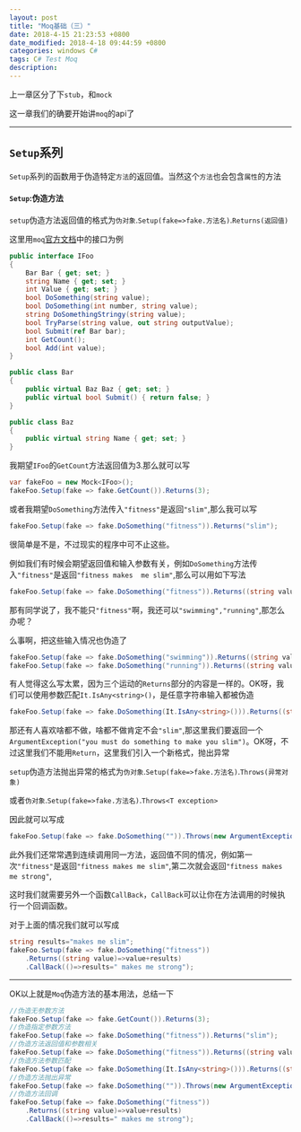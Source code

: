 ```yaml
---
layout: post
title: "Moq基础（三）"
date: 2018-4-15 21:23:53 +0800
date_modified: 2018-4-18 09:44:59 +0800
categories: windows C#
tags: C# Test Moq
description: 
---
```


上一章区分了下`stub`，和`mock`

这一章我们的确要开始讲`moq`的api了

-----

## `Setup`系列

`Setup`系列的函数用于伪造特定`方法`的返回值。当然这个`方法`也会包含`属性`的方法

#### `Setup`:伪造方法

`setup`伪造方法返回值的格式为`伪对象`.`Setup(fake=>fake.方法名)`.`Returns(返回值)`

这里用`moq`[官方文档](https://github.com/Moq/moq4/wiki/Quickstart)中的接口为例

```c#
public interface IFoo
{
    Bar Bar { get; set; }
    string Name { get; set; }
    int Value { get; set; }
    bool DoSomething(string value);
    bool DoSomething(int number, string value);
    string DoSomethingStringy(string value);
    bool TryParse(string value, out string outputValue);
    bool Submit(ref Bar bar);
    int GetCount();
    bool Add(int value);
}

public class Bar 
{
    public virtual Baz Baz { get; set; }
    public virtual bool Submit() { return false; }
}

public class Baz
{
    public virtual string Name { get; set; }
}

```

我期望`IFoo`的`GetCount`方法返回值为3.那么就可以写

```c#
var fakeFoo = new Mock<IFoo>();
fakeFoo.Setup(fake => fake.GetCount()).Returns(3);
```

或者我期望`DoSomething`方法传入`"fitness"`是返回`"slim"`,那么我可以写

```c#
fakeFoo.Setup(fake => fake.DoSomething("fitness")).Returns("slim");
```

很简单是不是，不过现实的程序中可不止这些。

例如我们有时候会期望返回值和输入参数有关，例如`DoSomething`方法传入`"fitness"`是返回`"fitness makes  me slim"`,那么可以用如下写法

```c#
fakeFoo.Setup(fake => fake.DoSomething("fitness")).Returns((string value)=>value+"makes  me slim");
```

那有同学说了，我不能只`"fitness"`啊，我还可以`"swimming","running"`,那怎么办呢？

么事啊，把这些输入情况也伪造了

```c#
fakeFoo.Setup(fake => fake.DoSomething("swimming")).Returns((string value)=>value+"makes  me slim");
fakeFoo.Setup(fake => fake.DoSomething("running")).Returns((string value)=>value+"makes  me slim");
```

有人觉得这么写太累，因为三个运动的`Returns`部分的内容是一样的。OK呀，我们可以使用参数匹配`It.IsAny<string>()`，是任意字符串输入都被伪造

```c#
fakeFoo.Setup(fake => fake.DoSomething(It.IsAny<string>())).Returns((string value)=>value+"makes  me slim");
```

那还有人喜欢啥都不做，啥都不做肯定不会`"slim"`,那这里我们要返回一个`ArgumentException("you must do something to make you slim")`。OK呀，不过这里我们不能用`Return`，这里我们引入一个新格式，抛出异常

`setup`伪造方法抛出异常的格式为`伪对象`.`Setup(fake=>fake.方法名)`.`Throws(异常对象)`

或者`伪对象`.`Setup(fake=>fake.方法名)`.`Throws<T exception>`

因此就可以写成

```c#
fakeFoo.Setup(fake => fake.DoSomething("")).Throws(new ArgumentException("you must do something to make you slim"));
```

此外我们还常常遇到连续调用同一方法，返回值不同的情况，例如第一次`"fitness"`是返回`"fitness makes me slim"`,第二次就会返回`"fitness makes me strong"`,

这时我们就需要另外一个函数`CallBack`，`CallBack`可以让你在方法调用的时候执行一个回调函数。

对于上面的情况我们就可以写成

```c#
string results="makes me slim";
fakeFoo.Setup(fake => fake.DoSomething("fitness"))
    .Returns((string value)=>value+results)
    .CallBack(()=>results=" makes me strong");
```

---

OK以上就是`Moq`伪造方法的基本用法，总结一下

```c#
//伪造无参数方法
fakeFoo.Setup(fake => fake.GetCount()).Returns(3);
//伪造指定参数方法
fakeFoo.Setup(fake => fake.DoSomething("fitness")).Returns("slim");
//伪造方法返回值和参数相关
fakeFoo.Setup(fake => fake.DoSomething("fitness")).Returns((string value)=>value+"makes  me slim");
//伪造方法参数匹配
fakeFoo.Setup(fake => fake.DoSomething(It.IsAny<string>())).Returns((string value)=>value+"makes  me slim");
//伪造方法抛出异常
fakeFoo.Setup(fake => fake.DoSomething("")).Throws(new ArgumentException("you must do something to make you slim"));
//伪造方法回调
fakeFoo.Setup(fake => fake.DoSomething("fitness"))
    .Returns((string value)=>value+results)
    .CallBack(()=>results=" makes me strong");
```



